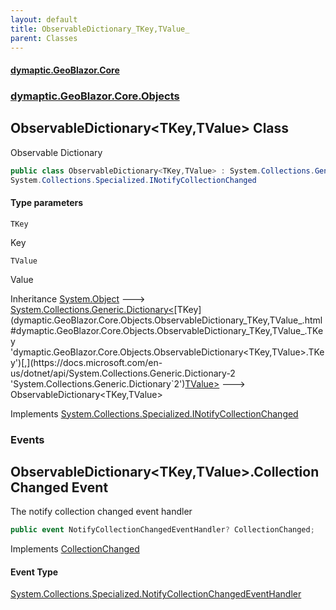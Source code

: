 ```yaml
---
layout: default
title: ObservableDictionary_TKey,TValue_
parent: Classes
---
```

#### [dymaptic.GeoBlazor.Core](index.html 'index')
### [dymaptic.GeoBlazor.Core.Objects](index.html#dymaptic.GeoBlazor.Core.Objects 'dymaptic.GeoBlazor.Core.Objects')

## ObservableDictionary<TKey,TValue> Class

Observable Dictionary

```csharp
public class ObservableDictionary<TKey,TValue> : System.Collections.Generic.Dictionary<TKey, TValue>,
System.Collections.Specialized.INotifyCollectionChanged
```
#### Type parameters

<a name='dymaptic.GeoBlazor.Core.Objects.ObservableDictionary_TKey,TValue_.TKey'></a>

`TKey`

Key

<a name='dymaptic.GeoBlazor.Core.Objects.ObservableDictionary_TKey,TValue_.TValue'></a>

`TValue`

Value

Inheritance [System.Object](https://docs.microsoft.com/en-us/dotnet/api/System.Object 'System.Object') &#129106; [System.Collections.Generic.Dictionary&lt;](https://docs.microsoft.com/en-us/dotnet/api/System.Collections.Generic.Dictionary-2 'System.Collections.Generic.Dictionary`2')[TKey](dymaptic.GeoBlazor.Core.Objects.ObservableDictionary_TKey,TValue_.html#dymaptic.GeoBlazor.Core.Objects.ObservableDictionary_TKey,TValue_.TKey 'dymaptic.GeoBlazor.Core.Objects.ObservableDictionary<TKey,TValue>.TKey')[,](https://docs.microsoft.com/en-us/dotnet/api/System.Collections.Generic.Dictionary-2 'System.Collections.Generic.Dictionary`2')[TValue](dymaptic.GeoBlazor.Core.Objects.ObservableDictionary_TKey,TValue_.html#dymaptic.GeoBlazor.Core.Objects.ObservableDictionary_TKey,TValue_.TValue 'dymaptic.GeoBlazor.Core.Objects.ObservableDictionary<TKey,TValue>.TValue')[&gt;](https://docs.microsoft.com/en-us/dotnet/api/System.Collections.Generic.Dictionary-2 'System.Collections.Generic.Dictionary`2') &#129106; ObservableDictionary<TKey,TValue>

Implements [System.Collections.Specialized.INotifyCollectionChanged](https://docs.microsoft.com/en-us/dotnet/api/System.Collections.Specialized.INotifyCollectionChanged 'System.Collections.Specialized.INotifyCollectionChanged')
### Events

<a name='dymaptic.GeoBlazor.Core.Objects.ObservableDictionary_TKey,TValue_.CollectionChanged'></a>

## ObservableDictionary<TKey,TValue>.CollectionChanged Event

The notify collection changed event handler

```csharp
public event NotifyCollectionChangedEventHandler? CollectionChanged;
```

Implements [CollectionChanged](https://docs.microsoft.com/en-us/dotnet/api/System.Collections.Specialized.INotifyCollectionChanged.CollectionChanged 'System.Collections.Specialized.INotifyCollectionChanged.CollectionChanged')

#### Event Type
[System.Collections.Specialized.NotifyCollectionChangedEventHandler](https://docs.microsoft.com/en-us/dotnet/api/System.Collections.Specialized.NotifyCollectionChangedEventHandler 'System.Collections.Specialized.NotifyCollectionChangedEventHandler')
